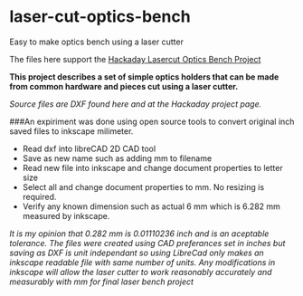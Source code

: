 # laser-cut-optics-bench
Easy to make optics bench using a laser cutter

The files here support the [Hackaday Lasercut Optics Bench Project](https://hackaday.io/project/10707-lasercut-optics-bench)

**This project describes a set of simple optics holders that can be made from common hardware and pieces cut using a laser cutter.**

*Source files are DXF found here and at the Hackaday project page.*

###An expiriment was done using open source tools to convert original inch saved files to inkscape milimeter.

* Read dxf into libreCAD 2D CAD tool
* Save as new name such as adding mm to filename
* Read new file into inkscape and change document properties to letter size
* Select all and change document properties to mm. No resizing is required.
* Verify any known dimension such as actual 6 mm which is 6.282 mm measured by inkscape.

*It is my opinion that 0.282 mm is 0.01110236 inch and is an aceptable tolerance.
The files were created using CAD preferances set in inches but saving as DXF is unit independant so using
LibreCad only makes an inkscape readable file with same number of units.
Any modifications in inkscape will allow the laser cutter to work reasonably accurately and measurably
with mm for final laser bench project*

